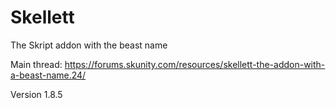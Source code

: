 # Skellett
The Skript addon with the beast name

Main thread: https://forums.skunity.com/resources/skellett-the-addon-with-a-beast-name.24/

Version 1.8.5
